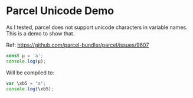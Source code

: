 # Parcel Unicode Demo

As I tested, parcel does not support unicode characters in variable names. This is a demo to show that.

Ref: https://github.com/parcel-bundler/parcel/issues/9607

```ts
const µ = 'a';
console.log(µ);
```

Will be compiled to:

```js
var \xb5 = "a";
console.log(\xb5);
```
